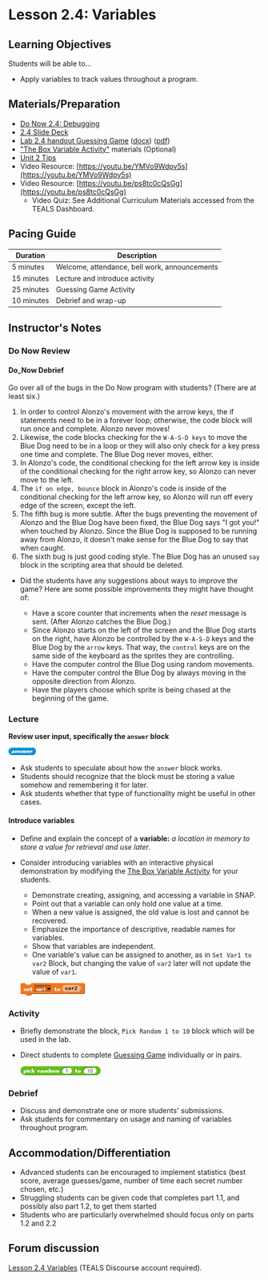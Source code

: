 # Lesson 2.4: Variables

## Learning Objectives

Students will be able to...

* Apply variables to track values throughout a program.

## Materials/Preparation

* [Do Now 2.4: Debugging](do_now_24.md)
* [2.4 Slide Deck](https://github.com/TEALSK12/introduction-to-computer-science/raw/master/slidedecks/TEALS%20SNAP%202.4.pptx)
* [Lab 2.4 handout Guessing Game](lab_24.md) ([docx](https://github.com/TEALSK12/introduction-to-computer-science/raw/master/Unit%202%20Word/Lab%202.4%20Guessing%20Game.docx)) ([pdf](https://github.com/TEALSK12/introduction-to-computer-science/raw/master/Unit%202%20PDF/Lab%202.4%20Guessing%20Game.pdf))
* ["The Box Variable Activity"](https://teachinglondoncomputing.org/resources/inspiring-unplugged-classroom-activities/the-box-variable-activity/) materials (Optional)
* [Unit 2 Tips](unit_2_tips.md)
* Video Resource: [https://youtu.be/YMVo9Wdpv5s](https://youtu.be/YMVo9Wdpv5s)
* Video Resource: [https://youtu.be/ps8tc0cQsGg](https://youtu.be/ps8tc0cQsGg)
  * Video Quiz: See Additional Curriculum Materials accessed from the TEALS Dashboard.

## Pacing Guide

| Duration   | Description                                   |
| ---------- | --------------------------------------------- |
| 5 minutes  | Welcome, attendance, bell work, announcements |
| 15 minutes | Lecture and introduce activity                |
| 25 minutes | Guessing Game Activity                     |
| 10 minutes | Debrief and wrap-up                           |

## Instructor's Notes

### Do Now Review

#### Do_Now Debrief

Go over all of the bugs in the Do Now program with students? (There are at least six.)

  1. In order to control Alonzo's movement with the arrow keys, the if statements need to be in a forever loop; otherwise, the code block will run once and complete. Alonzo never moves!
  2. Likewise, the code blocks checking for the `W-A-S-D keys` to move the Blue Dog need to be in a loop or they will also only check for a key press one time and complete. The Blue Dog never moves, either.
  3. In Alonzo's code, the conditional checking for the left arrow key is inside of the conditional checking for the right arrow key, so Alonzo can never move to the left.
  4. The `if on edge, bounce` block in Alonzo's code is inside of the conditional checking for the left arrow key, so Alonzo will run off every edge of the screen, except the left.
  5. The fifth bug is more subtle. After the bugs preventing the movement of Alonzo and the Blue Dog have been fixed, the Blue Dog says "I got you!" when touched by Alonzo. Since the Blue Dog is supposed to be running away from Alonzo, it doesn't make sense for the Blue Dog to say that when caught.
  6. The sixth bug is just good coding style. The Blue Dog has an unused `say` block in the scripting area that should be deleted.

* Did the students have any suggestions about ways to improve the game? Here are some possible improvements they might have thought of:

  * Have a score counter that increments when the _reset_ message is sent. (After Alonzo catches the Blue Dog.)
  * Since Alonzo starts on the left of the screen and the Blue Dog starts on the right, have Alonzo be controlled by the `W-A-S-D` keys and the Blue Dog by the `arrow` keys. That way, the `control` keys are on the same side of the keyboard as the sprites they are controlling.
  * Have the computer control the Blue Dog using random movements.
  * Have the computer control the Blue Dog by always moving in the opposite direction from Alonzo.
  * Have the players choose which sprite is being chased at the beginning of the game.

### Lecture

**Review user input, specifically the `answer` block**

  ![Answer Block](answer.png)
  
* Ask students to speculate about how the `answer` block works.
* Students should recognize that the block must be storing a value somehow and remembering it for later.
* Ask students whether that type of functionality might be useful in other cases.

#### Introduce variables

* Define and explain the concept of a **variable:** _a location in memory to store a value for retrieval and use later_.
* Consider introducing variables with an interactive physical demonstration by modifying the [The Box Variable Activity](https://teachinglondoncomputing.org/resources/inspiring-unplugged-classroom-activities/the-box-variable-activity/) for your students.
  * Demonstrate creating, assigning, and accessing a variable in SNAP.
  * Point out that a variable can only hold one value at a time.
  * When a new value is assigned, the old value is lost and cannot be recovered.
  * Emphasize the importance of descriptive, readable names for variables.
  * Show that variables are independent.
  * One variable's value can be assigned to another, as in `Set Var1 to var2` Block, but changing the value of `var2` later will not update the value of `var1`.

  ![Set Var1 to var2 Block](setVar1ToVar2.png)

### Activity

* Briefly demonstrate the  block, `Pick Random 1 to 10` block which will be used in the lab.
* Direct students to complete [Guessing Game](lab_24.md) individually or in pairs.

  ![Pick Random 1 to 10 block](random.png)

### Debrief

* Discuss and demonstrate one or more students' submissions.
* Ask students for commentary on usage and naming of variables throughout program.

## Accommodation/Differentiation

* Advanced students can be encouraged to implement statistics (best score, average guesses/game, number of time each secret number chosen, etc.)
* Struggling students can be given code that completes part 1.1, and possibly also part 1.2, to get them started
* Students who are particularly overwhelmed should focus only on parts 1.2 and 2.2

## Forum discussion

[Lesson 2.4 Variables](http://forums.tealsk12.org/c/intro-unit-2-loops/lesson-2-4-variables) (TEALS Discourse account required).
